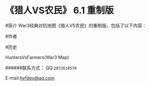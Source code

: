 《猎人VS农民》 6.1 重制版
===

#简介
    War3经典对抗地图《猎人VS农民》的重制版，包括了以下内容：


#作者

#历史

HuntersVsFarmers(War3 Map)


######联系方式：
QQ:`2872618576`

E-mail:hvfdev@qq.com
